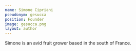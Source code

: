 ```yaml
---
name: Simone Cipriani
pseudonym: gesucca
position: Founder
image: gesucca.png
layout: author
---
```

Simone is an avid fruit grower based in the south of France.